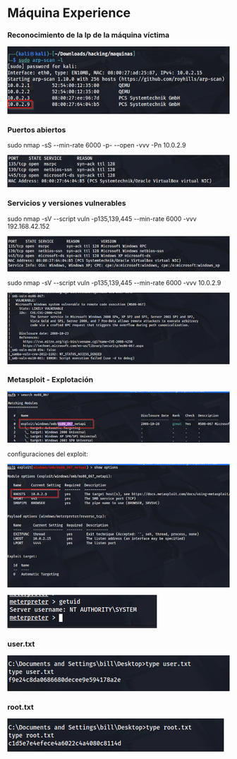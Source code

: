 # Máquina Experience

### Reconocimiento de la Ip de la máquina víctima

![alt text](image.png)

### Puertos abiertos

sudo nmap -sS --min-rate 6000 -p- --open -vvv -Pn 10.0.2.9

![alt text](image-1.png)


### Servicios y versiones vulnerables

sudo nmap -sV --script vuln -p135,139,445 --min-rate 6000 -vvv 192.168.42.152

![alt text](image-2.png)

sudo nmap -sV --script vuln -p135,139,445 --min-rate 6000 -vvv 10.0.2.9

![alt text](image-3.png)

### Metasploit - Explotación

![alt text](image-4.png)

configuraciones del exploit:

![alt text](image-5.png)

![alt text](image-6.png)

### user.txt

![alt text](image-7.png)

### root.txt

![alt text](image-8.png)